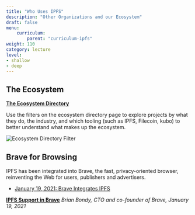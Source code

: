 ```yaml
---
title: "Who Uses IPFS"
description: "Other Organizations and our Ecosystem"
draft: false
menu:
    curriculum:
        parent: "curriculum-ipfs"
weight: 110
category: lecture
level:
- shallow
- deep
---
```


## The Ecosystem

<!-- Need a summary paragraph -->

**[The Ecosystem Directory](https://ecosystem.ipfs.io/)**

Use the filters on the ecosystem directory page to explore projects by what they do, the industry, and which tooling (such as IPFS, Filecoin, kubo) to better understand what makes up the ecosystem.

![Ecosystem Directory Filter](ecosystem.png)


## Brave for Browsing

IPFS has been integrated into Brave, the fast, privacy-oriented browser, reinventing the Web for users, publishers and advertisers.

- [January 19, 2021: Brave Integrates IPFS](https://brave.com/brave-integrates-ipfs/)

**[IPFS Support in Brave](https://brave.com/ipfs-support/)**
_Brian Bondy, CTO and co-founder of Brave, January 19, 2021_